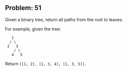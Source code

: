 Problem: 51
---
Given a binary tree, return all paths from the root to leaves.

For example, given the tree:
```
   1
  / \
 2   3
    / \
   4   5
```

Return `[[1, 2], [1, 3, 4], [1, 3, 5]]`.